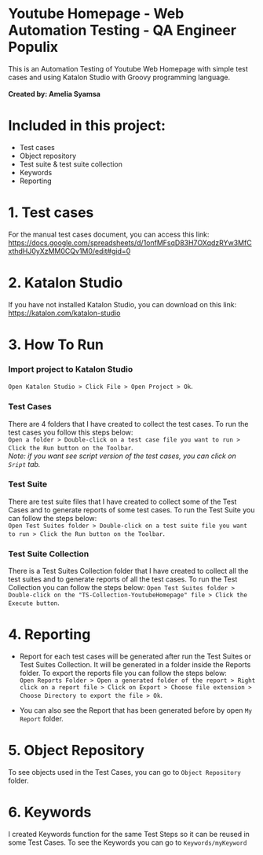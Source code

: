 # Youtube Homepage - Web Automation Testing - QA Engineer Populix
This is an Automation Testing of Youtube Web Homepage with simple test cases and using Katalon Studio with Groovy programming language.<br><br>
**Created by: Amelia Syamsa**

# Included in this project:
- Test cases
- Object repository
- Test suite & test suite collection
- Keywords
- Reporting

# 1. Test cases 
For the manual test cases document, you can access this link:<br>
https://docs.google.com/spreadsheets/d/1onfMFsqD83H7OXqdzRYw3MfCxthdHJ0yXzMM0CQv1M0/edit#gid=0

# 2. Katalon Studio
If you have not installed Katalon Studio, you can download on this link:<br>
https://katalon.com/katalon-studio

# 3. How To Run
### Import project to Katalon Studio
`Open Katalon Studio > Click File > Open Project > Ok`.

### Test Cases <br>
There are 4 folders that I have created to collect the test cases. To run the test cases you follow this steps below:<br>
  `Open a folder > Double-click on a test case file you want to run > Click the Run button on the Toolbar`.<br>
*Note: if you want see script version of the test cases, you can click on `Sript` tab.*

### Test Suite<br> 
There are test suite files that I have created to collect some of the Test Cases and to generate reports of some test cases. To run the Test Suite you can follow the steps below:<br>
`Open Test Suites folder > Double-click on a test suite file you want to run > Click the Run button on the Toolbar`.
### Test Suite Collection<br>
There is a Test Suites Collection folder that I have created to collect all the test suites and to generate reports of all the test cases. To run the Test Collection you can follow the steps below:
`Open Test Suites folder > Double-click on the "TS-Collection-YoutubeHomepage" file > Click the Execute button`.

# 4. Reporting
- Report for each test cases will be generated after run the Test Suites or Test Suites Collection. It will be generated in a folder inside the Reports folder. To export the reports file you can follow the steps below:<br>
`Open Reports Folder > Open a generated folder of the report > Right click on a report file > Click on Export > Choose file extension > Choose Directory to export the file > Ok`.

- You can also see the Report that has been generated before by open `My Report` folder.

# 5. Object Repository
To see objects used in the Test Cases, you can go to `Object Repository` folder.

# 6. Keywords
I created Keywords function for the same Test Steps so it can be reused in some Test Cases. To see the Keywords you can go to `Keywords/myKeyword`
  
